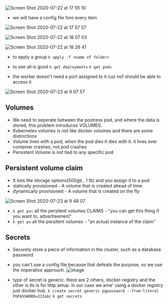 ![Screen Shot 2020-07-22 at 17 55 10](https://user-images.githubusercontent.com/8313826/88191823-86d26800-cc44-11ea-96dd-5423fffbe171.png)

- we will have a config file fore every item

![Screen Shot 2020-07-22 at 17 57 57](https://user-images.githubusercontent.com/8313826/88192172-e4ff4b00-cc44-11ea-8a8c-e823a5393833.png)

![Screen Shot 2020-07-22 at 18 07 03](https://user-images.githubusercontent.com/8313826/88193292-2cd2a200-cc46-11ea-8d68-540be8fa24ab.png)

![Screen Shot 2020-07-22 at 18 26 41](https://user-images.githubusercontent.com/8313826/88195679-f8acb080-cc48-11ea-9043-6f9d393aee24.png)


- to apply a group
```k apply -f <name of folder>```
- to see all is good
```k get deployments```
```k get pods```

- the worker doesn't need a port assigned to it cuz no1 should be able to access it

![Screen Shot 2020-07-23 at 9 07 57](https://user-images.githubusercontent.com/8313826/88256447-06ebe280-ccc4-11ea-8040-6ad35c7bd899.png)

## Volumes
 - We need to seperate between the postress pod, and where the data is stored, this problem introduces VOLUMES.
 - Kubernetes volumes is not like docker volumes and there are some distinctions
 - Volume lives with a pod, when the pod dies it dies with it. it lives over container crashes, not pod crashes
 - Persistent Volume is not tied to any specific pod
 
## Persistent volume claim
- It lists the storage options(500gb , 1 tb) and you assign it to a pod
- statically provisioned - A volume that is created ahead of time
- dynamically provisioned - A volume that is created on the fly

![Screen Shot 2020-07-23 at 9 48 07](https://user-images.githubusercontent.com/8313826/88258891-db6bf680-ccc9-11ea-8f25-067b34255c4b.png)

- ```k get pvc``` all the persitent volumes CLAIMS - "you can get this thing if you want to, advertisement"
- ```k get pv``` all the persitent volumes - "an actual instance of the claim"
 
## Secrets
- Securely store a piece of information in the cluster, such as a database password
- you can't use a config file because that defeats the purpose, so we use the imperative approuch.
![image](https://user-images.githubusercontent.com/8313826/88887308-d1577400-d244-11ea-86d8-1369787c2619.png)

- type of secret is generic. there are 2 others, docker-registry and the other is tls is for http setup. in our case we arne' using a docker registry just docker hub.
```k create secret generic pgpassword --from-literal PGPASSWORD=123abc```
```k get secrets```
